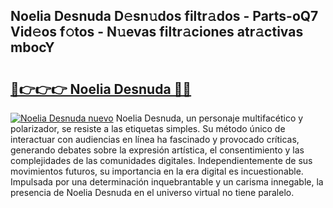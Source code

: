 ## Noelia Desnuda D𝚎sn𝚞dos filtr𝚊dos - Parts-oQ7 Vid𝚎os f𝚘tos - N𝚞evas filtr𝚊ciones atr𝚊ctivas mbocY

# <h2><a href="http://mb6b17.tromn.icu/?c=Noelia+Desnuda">🔗👉👉👉 Noelia Desnuda 🔗🔗</a></h2>

[![Noelia Desnuda nuevo](https://i.imgur.com/pEAQMta.gif)](http://mb6b17.tromn.icu/?c=Noelia+Desnuda)
Noelia Desnuda, un personaje multifacético y polarizador, se resiste a las etiquetas simples. Su método único de interactuar con audiencias en línea ha fascinado y provocado críticas, generando debates sobre la expresión artística, el consentimiento y las complejidades de las comunidades digitales. Independientemente de sus movimientos futuros, su importancia en la era digital es incuestionable. Impulsada por una determinación inquebrantable y un carisma innegable, la presencia de Noelia Desnuda en el universo virtual no tiene paralelo.
